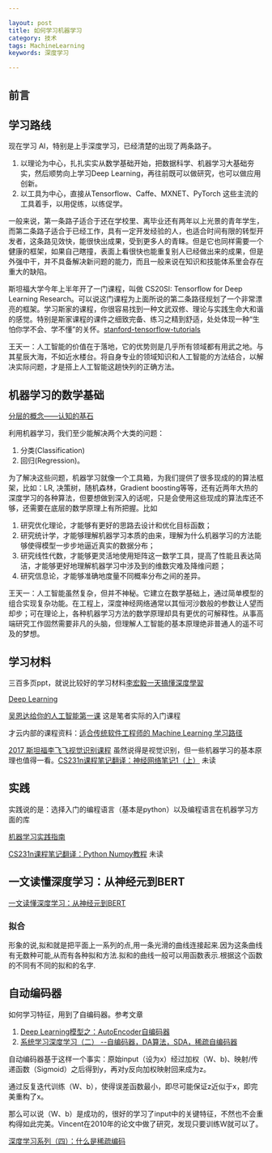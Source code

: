 ```yaml
---

layout: post
title: 如何学习机器学习
category: 技术
tags: MachineLearning
keywords: 深度学习

---
```



## 前言


## 学习路线

现在学习 AI，特别是上手深度学习，已经清楚的出现了两条路子。

1. 以理论为中心，扎扎实实从数学基础开始，把数据科学、机器学习大基础夯实，然后顺势向上学习Deep Learning，再往前既可以做研究，也可以做应用创新。
2. 以工具为中心，直接从Tensorflow、Caffe、MXNET、PyTorch 这些主流的工具着手，以用促练，以练促学。

一般来说，第一条路子适合于还在学校里、离毕业还有两年以上光景的青年学生，而第二条路子适合于已经工作，具有一定开发经验的人，也适合时间有限的转型开发者，这条路见效快，能很快出成果，受到更多人的青睐。但是它也同样需要一个健康的框架，如果自己瞎撞，表面上看很快也能重复别人已经做出来的成果，但是外强中干，并不具备解决新问题的能力，而且一般来说在知识和技能体系里会存在重大的缺陷。

斯坦福大学今年上半年开了一门课程，叫做 CS20SI: Tensorflow for Deep Learning Research。可以说这门课程为上面所说的第二条路径规划了一个非常漂亮的框架。学习斯家的课程，你很容易找到一种文武双修、理论与实践生命大和谐的感觉。特别是斯家课程的课件之细致完备、练习之精到舒适，处处体现一种“生怕你学不会、学不懂”的关怀。[stanford-tensorflow-tutorials](https://github.com/chiphuyen/stanford-tensorflow-tutorials)

王天一：人工智能的价值在于落地，它的优势则是几乎所有领域都有用武之地。与其星辰大海，不如近水楼台。将自身专业的领域知识和人工智能的方法结合，以解决实际问题，才是搭上人工智能这趟快列的正确方法。 

## 机器学习的数学基础

[分层的概念——认知的基石](https://mp.weixin.qq.com/s?__biz=MzA4NTg1MjM0Mg==&mid=2657261549&idx=1&sn=350d445acf339ce19e7aab1ff19d92d0&chksm=84479e34b3301722aea0aaaa6f74656dd3e9509d70bf5719fb3992d744312bdd1484fc0c1852&mpshare=1&scene=23&srcid=1105hMUVZrVwuoX8KbtS0Vl0%23rd)

利用机器学习，我们至少能解决两个大类的问题：

1. 分类(Classification)
2. 回归(Regression)。

为了解决这些问题，机器学习就像一个工具箱，为我们提供了很多现成的的算法框架，比如：LR, 决策树，随机森林，Gradient boosting等等，还有近两年大热的深度学习的各种算法，但要想做到深入的话呢，只是会使用这些现成的算法库还不够，还需要在底层的数学原理上有所把握。比如

1. 研究优化理论，才能够有更好的思路去设计和优化目标函数；
2. 研究统计学，才能够理解机器学习本质的由来，理解为什么机器学习的方法能够使得模型一步步地逼近真实的数据分布；
3. 研究线性代数，才能够更灵活地使用矩阵这一数学工具，提高了性能且表达简洁，才能够更好地理解机器学习中涉及到的维数灾难及降维问题；
4. 研究信息论，才能够准确地度量不同概率分布之间的差异。


王天一：人工智能虽然复杂，但并不神秘。它建立在数学基础上，通过简单模型的组合实现复杂功能。在工程上，深度神经网络通常以其恒河沙数般的参数让人望而却步；可在理论上，各种机器学习方法的数学原理却具有更优的可解释性。从事高端研究工作固然需要非凡的头脑，但理解人工智能的基本原理绝非普通人的遥不可及的梦想。

## 学习材料

三百多页ppt，就说比较好的学习材料[李宏毅一天搞懂深度學習](https://www.slideshare.net/tw_dsconf/ss-62245351?qid=108adce3-2c3d-4758-a830-95d0a57e46bc)

[Deep Learning](http://www.deeplearningbook.org/)

[吴恩达给你的人工智能第一课](https://mooc.study.163.com/smartSpec/detail/1001319001.htm) 这是笔者实际的入门课程

才云内部的课程资料：[适合传统软件工程师的 Machine Learning 学习路径](https://github.com/caicloud/mlsys-ladder?from=timeline)

[ 2017 斯坦福李飞飞视觉识别课程](https://github.com/caicloud/mlsys-ladder?from=timeline) 虽然说得是视觉识别，但一些机器学习的基本原理也值得一看。[CS231n课程笔记翻译：神经网络笔记1（上）](https://zhuanlan.zhihu.com/p/21462488?refer=intelligentunit) 未读

## 实践

实践说的是：选择入门的编程语言（基本是python）以及编程语言在机器学习方面的库

[机器学习实践指南](https://zhuanlan.zhihu.com/p/29743418)

[CS231n课程笔记翻译：Python Numpy教程](https://zhuanlan.zhihu.com/p/20878530?refer=intelligentunit) 未读


## 一文读懂深度学习：从神经元到BERT

[一文读懂深度学习：从神经元到BERT](https://www.jiqizhixin.com/articles/2019-05-28-5)

### 拟合

形象的说,拟和就是把平面上一系列的点,用一条光滑的曲线连接起来.因为这条曲线有无数种可能,从而有各种拟和方法.拟和的曲线一般可以用函数表示.根据这个函数的不同有不同的拟和的名字.

## 自动编码器

如何学习特征，用到了自编码器。参考文章

1. [Deep Learning模型之：AutoEncoder自编码器](http://blog.csdn.net/u010555688/article/details/24438311)
2. [系统学习深度学习（二） --自编码器，DA算法，SDA，稀疏自编码器
](http://www.voidcn.com/blog/app_12062011/article/p-6370385.html)

自动编码器基于这样一个事实：原始input（设为x）经过加权（W、b)、映射/传递函数（Sigmoid）之后得到y，再对y反向加权映射回来成为z。

通过反复迭代训练（W、b），使得误差函数最小，即尽可能保证z近似于x，即完美重构了x。

那么可以说（W、b）是成功的，很好的学习了input中的关键特征，不然也不会重构得如此完美。Vincent在2010年的论文中做了研究，发现只要训练W就可以了。

[深度学习系列（四）：什么是稀疏编码](http://blog.csdn.net/on2way/article/details/50389968)